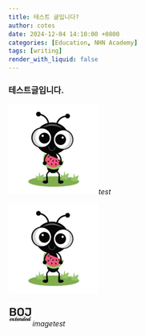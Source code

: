 ```yaml
---
title: 테스트 글입니다?
author: cotes
date: 2024-12-04 14:10:00 +0800
categories: [Education, NHN Academy]
tags: [writing]
render_with_liquid: false
---
```



### 테스트글입니다.

![tt](/assets/img/favicons/apple-touch-icon.png)_test_

![tt](assets/img/favicons/apple-touch-icon.png)

![omage](image/icon48-2.png)_imagetest_
